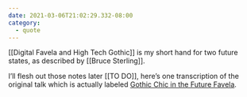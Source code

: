 ```yaml
---
date: 2021-03-06T21:02:29.332-08:00
category:
  - quote
---
```

[[Digital Favela and High Tech Gothic]] is my short hand for two future states, as described by [[Bruce Sterling]].

I’ll flesh out those notes later [[TO DO]], here’s one transcription of the original talk which is actually labeled [Gothic Chic in the Future Favela](http://mastersofmedia.hum.uva.nl/blog/2009/12/21/bruce-sterling-gothic-chic-in-the-future-favela/).
